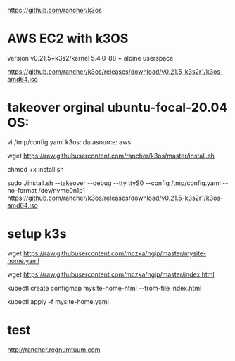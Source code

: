 https://github.com/rancher/k3os

# AWS EC2 with k3OS 

version v0.21.5+k3s2/kernel 5.4.0-88 + alpine userspace

https://github.com/rancher/k3os/releases/download/v0.21.5-k3s2r1/k3os-amd64.iso


# takeover orginal ubuntu-focal-20.04 OS:

vi /tmp/config.yaml
k3os:
  datasource: aws

wget https://raw.githubusercontent.com/rancher/k3os/master/install.sh

chmod +x install.sh

sudo ./install.sh --takeover --debug --tty ttyS0 --config /tmp/config.yaml --no-format /dev/nvme0n1p1 https://github.com/rancher/k3os/releases/download/v0.21.5-k3s2r1/k3os-amd64.iso

# setup k3s

wget https://raw.githubusercontent.com/mczka/ngip/master/mysite-home.yaml

wget https://raw.githubusercontent.com/mczka/ngip/master/index.html

kubectl create configmap mysite-home-html --from-file index.html

kubectl apply -f mysite-home.yaml

# test 

http://rancher.regnumtuum.com
